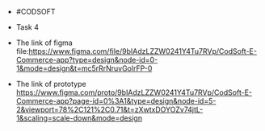 + #CODSOFT

+ Task 4

+ The link of figma file:https://www.figma.com/file/9bIAdzLZZW0241Y4Tu7RVp/CodSoft-E-Commerce-app?type=design&node-id=0-1&mode=design&t=mc5rRrNruvGolrFP-0

+ The link of prototype https://www.figma.com/proto/9bIAdzLZZW0241Y4Tu7RVp/CodSoft-E-Commerce-app?page-id=0%3A1&type=design&node-id=5-2&viewport=78%2C121%2C0.71&t=zXwtxDOYOZv74jtL-1&scaling=scale-down&mode=design
